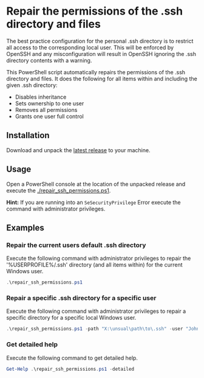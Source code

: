 # Repair the permissions of the .ssh directory and files
The best practice configuration for the personal .ssh directory is to restrict all access to the corresponding local user. This will be enforced by OpenSSH and any misconfiguration will result in OpenSSH ignoring the .ssh directory contents with a warning.

This PowerShell script automatically repairs the permissions of the .ssh directory and files. It does the following for all items within and including the given .ssh directory:

* Disables inheritance
* Sets ownership to one user
* Removes all permissions
* Grants one user full control

## Installation
Download and unpack the [latest release](https://github.com/countzero/repair_ssh_permissions/releases/latest) to your machine.

## Usage
Open a PowerShell console at the location of the unpacked release and execute the [./repair_ssh_permissions.ps1](https://github.com/countzero/repair_ssh_permissions/blob/main/repair_ssh_permissions.ps1).

**Hint:** If you are running into an `SeSecurityPrivilege` Error execute the command with administrator privileges.

## Examples

### Repair the current users default .ssh directory
Execute the following command with administrator privileges to repair the '%USERPROFILE%/.ssh' directory (and all items within) for the current Windows user.

```PowerShell
.\repair_ssh_permissions.ps1
```

### Repair a specific .ssh directory for a specific user
Execute the following command with administrator privileges to repair a specific directory for a specific local Windows user.

```PowerShell
.\repair_ssh_permissions.ps1 -path "X:\unsual\path\to\.ssh" -user "John Doe"
```

### Get detailed help
Execute the following command to get detailed help.

```PowerShell
Get-Help .\repair_ssh_permissions.ps1 -detailed
```
